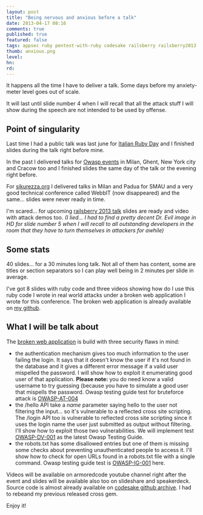 ```yaml
---
layout: post
title: "Being nervous and anxious before a talk"
date: 2013-04-17 08:16
comments: true
published: true
featured: false
tags: appsec ruby pentest-with-ruby codesake railsberry railsberry2013 talk self simple-life
thumb: anxious.png
level:
hn: 
rd: 
---
```

It happens all the time I have to deliver a talk. Some days before my
anxiety-meter level goes out of scale.

It will last until slide number 4 when I will recall that all the attack stuff
I will show during the speech are not intended to be used by offense.

<!-- more -->

## Point of singularity
Last time I had a public talk was last june for [Italian Ruby Day](http://rubyday.it) 
and I finished slides during the talk right before mine.

In the past I delivered talks for [Owasp events](http://www.owasp.org) in
Milan, Ghent, New York city and Cracow too and I finished slides the same day
of the talk or the evening right before.

For [sikurezza.org](http://sikurezza.org) I delivered talks in Milan and Padua
for SMAU and a very good technical conference called WebbIT (now disappeared)
and the same... slides were never ready in time.

I'm scared... for upcoming [railsberry 2013 talk](http://railsberry.com) slides
are ready and video with attack demos too.
_(I lied... I had to find a pretty decent Dr. Evil image in HD for slide number
5 when I will recall to all outstanding developers in the room that they have
to turn themselves in attackers for awhile)_

## Some stats
40 slides... for a 30 minutes long talk. Not all of them has content, some are
titles or section separators so I can play well being in 2 minutes per slide in
average.

I've got 8 slides with ruby code and three videos showing how do I use this
ruby code I wrote in real world attacks under a broken web application I wrote
for this conference.
The broken web application is already available on 
[my github](https://github.com/thesp0nge/railsberry2013). 

## What I will be talk about
The [broken web application](https://github.com/thesp0nge/railsberry2013) is build with three security flaws in mind:

* the authentication mechanism gives too much information to the user failing
  the login. It says that it doesn't know the user if it's not found in the
  database and it gives a different error message if a valid user mispelled the
  password. I will show how to exploit it enumerating good user of that
  application. **Please note:** you do need know a valid username to try guessing
  (because you have to simulate a good user that mispells the password.
  Owasp testing guide test for bruteforce attack is
  [OWASP-AT-004](https://www.owasp.org/index.php/Testing_for_Brute_Force_\(OWASP-AT-004\))
* the /hello API take a _name_ parameter saying hello to the user not filtering
  the input... so it's vulnerable to a reflected cross site scripting.
  The /login API too is vulnerable to reflected cross site scripting since it
  uses the login name the user just submitted as output without filtering.
  I'll show how to exploit those two vulnerabilities.
  We will implement test
  [OWASP-DV-001](https://www.owasp.org/index.php/Testing_for_Reflected_Cross_site_scripting_\(OWASP-DV-001\))
  as the latest Owasp Testing Guide.
* the robots.txt has some disallowed entries but one of them is missing some
  checks about preventing unauthenticated people to access it. I'll show how to
  check for open URLs found in a robots.txt file with a single command.
  Owasp testing guide test is
  [OWASP-IG-001](https://www.owasp.org/index.php/Testing:_Spiders,_Robots,_and_Crawlers_\(OWASP-IG-001\))
  here.

Videos will be available on armoredcode youtube channel right after the event
and slides will be available also too on slideshare and speakerdeck. Source
code is almost already available on [codesake github archive](https://github.com/codesake). 
I had to rebeand my previous released cross gem.

Enjoy it!
